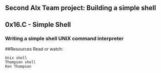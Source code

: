 ## Second Alx Team project: Building a simple shell
## 0x16.C - Simple Shell
### Writing a simple shell UNIX command interpreter

##Resources
Read or watch:
```
Unix shell
Thompson shell
Ken Thompson

```

